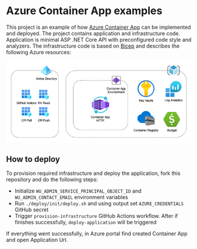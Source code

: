 # Azure Container App examples

This project is an example of how [Azure Container App](https://docs.microsoft.com/en-us/azure/container-apps/) can be implemented and deployed. The project contains application and infrastructure code.
Application is minimal ASP .NET Core API with preconfigured code style and analyzers.
The infrastructure code is based on [Bicep](https://docs.microsoft.com/en-us/azure/azure-resource-manager/bicep/) and describes the following Azure resources:

<p align="center">
  <img src="./docs/diag.png">
</p>

## How to deploy

To provision required infrastructure and deploy the application, fork this repository and do the following steps:

* Initialize `WU_ADMIN_SERVICE_PRINCIPAL_OBJECT_ID` and `WU_ADMIN_CONTACT_EMAIL` environment variables
* Run `./deploy/init/deploy.sh` and using output set `AZURE_CREDENTIALS` GitHub secret
* Trigger `provision-infrastructure` GitHub Actions workflow. After if finishes successfully, `deploy-application` will be triggered

If everything went successfully, in Azure portal find created Container App and open Application Url.
